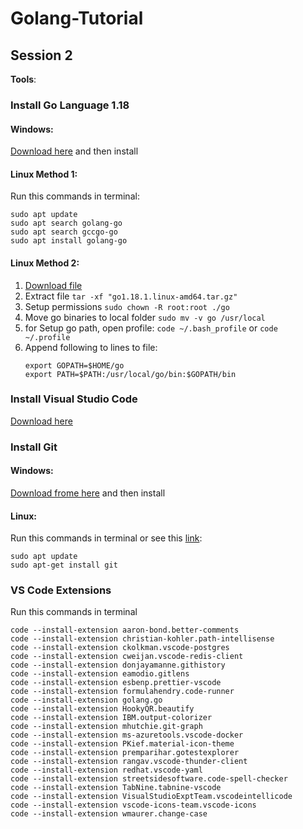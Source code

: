 # Golang-Tutorial

## Session 2

**Tools**:

### Install Go Language 1.18

#### Windows:

[Download here](https://go.dev/dl/go1.18.1.windows-amd64.msi) and then install

#### Linux Method 1:

Run this commands in terminal:

    sudo apt update
    sudo apt search golang-go
    sudo apt search gccgo-go
    sudo apt install golang-go

#### Linux Method 2:

1. [Download file](https://go.dev/dl/go1.18.1.linux-amd64.tar.gz)
2. Extract file `tar -xf "go1.18.1.linux-amd64.tar.gz"`
3. Setup permissions `sudo chown -R root:root ./go`
4. Move go binaries to local folder `sudo mv -v go /usr/local`
5. for Setup go path, open profile: `code ~/.bash_profile` or `code ~/.profile`
6. Append following to lines to file:
   ```
   export GOPATH=$HOME/go
   export PATH=$PATH:/usr/local/go/bin:$GOPATH/bin
   ```

### Install Visual Studio Code

[Download here](https://code.visualstudio.com/download)

### Install Git

#### Windows:

[Download frome here](https://gitforwindows.org/) and then install

#### Linux:

Run this commands in terminal or see this [link](https://git-scm.com/download/linux):

    sudo apt update
    sudo apt-get install git

### VS Code Extensions

Run this commands in terminal

```
code --install-extension aaron-bond.better-comments
code --install-extension christian-kohler.path-intellisense
code --install-extension ckolkman.vscode-postgres
code --install-extension cweijan.vscode-redis-client
code --install-extension donjayamanne.githistory
code --install-extension eamodio.gitlens
code --install-extension esbenp.prettier-vscode
code --install-extension formulahendry.code-runner
code --install-extension golang.go
code --install-extension HookyQR.beautify
code --install-extension IBM.output-colorizer
code --install-extension mhutchie.git-graph
code --install-extension ms-azuretools.vscode-docker
code --install-extension PKief.material-icon-theme
code --install-extension premparihar.gotestexplorer
code --install-extension rangav.vscode-thunder-client
code --install-extension redhat.vscode-yaml
code --install-extension streetsidesoftware.code-spell-checker
code --install-extension TabNine.tabnine-vscode
code --install-extension VisualStudioExptTeam.vscodeintellicode
code --install-extension vscode-icons-team.vscode-icons
code --install-extension wmaurer.change-case
```

